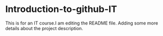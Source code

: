 # Introduction-to-github-IT
This is for an IT course.I am editing the README file. 
Adding some more details about the project description.
